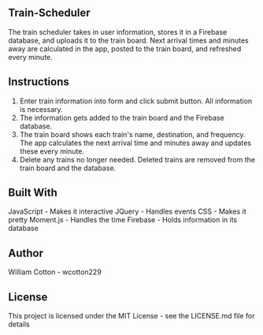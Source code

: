 ## Train-Scheduler

The train scheduler takes in user information, stores it in a Firebase database, and uploads it to the train board. Next arrival times and minutes away are calculated in the app, posted to the train board, and refreshed every minute.

## Instructions

1. Enter train information into form and click submit button. All information is necessary.
2. The information gets added to the train board and the Firebase database.
3. The train board shows each train's name, destination, and frequency. The app calculates the next arrival time and minutes away and updates these every minute.
4. Delete any trains no longer needed. Deleted trains are removed from the train board and the database.

## Built With

JavaScript - Makes it interactive
JQuery - Handles events
CSS - Makes it pretty
Moment.js - Handles the time
Firebase - Holds information in its database

## Author

William Cotton - wcotton229

## License

This project is licensed under the MIT License - see the LICENSE.md file for details
